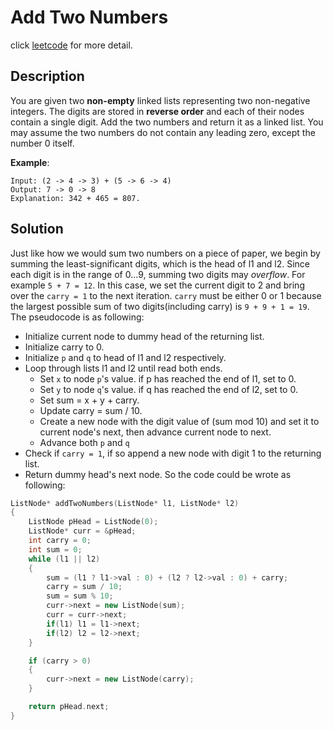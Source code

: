 # Add Two Numbers

click [leetcode](https://leetcode.com/problems/add-two-numbers/) for more detail.

## Description
You are given two **non-empty** linked lists representing two non-negative integers. The digits are stored in **reverse order** and each of their nodes contain a single digit. Add the two numbers and return it as a linked list.
You may assume the two numbers do not contain any leading zero, except the number 0 itself.

**Example**:
```
Input: (2 -> 4 -> 3) + (5 -> 6 -> 4)
Output: 7 -> 0 -> 8
Explanation: 342 + 465 = 807.
```

## Solution
Just like how we would sum two numbers on a piece of paper, we begin by summing the least-significant digits, which is the head of l1 and l2. Since each digit is in the range of 0...9, summing two digits may *overflow*. For example `5 + 7 = 12`. In this case, we set the current digit to 2 and bring over the `carry = 1` to the next iteration. `carry` must be either 0 or 1 because the largest possible sum of two digits(including carry) is `9 + 9 + 1 = 19`.
The pseudocode is as following:
* Initialize current node to dummy head of the returning list.
* Initialize carry to 0.
* Initialize `p` and `q` to head of l1 and l2 respectively.
* Loop through lists l1 and l2 until read both ends.
    * Set `x` to node `p`'s value. if p has reached the end of l1, set to 0.
    * Set `y` to node `q`'s value. if q has reached the end of l2, set to 0.
    * Set sum = x + y + carry.
    * Update carry = sum / 10.
    * Create a new node with the digit value of (sum mod 10) and set it to current node's next, then advance current node to next.
    * Advance both `p` and `q`
* Check if `carry = 1`, if so append a new node with digit 1 to the returning list.
* Return dummy head's next node.
So the code could be wrote as following:
``` c++
ListNode* addTwoNumbers(ListNode* l1, ListNode* l2)
{
    ListNode pHead = ListNode(0);
    ListNode* curr = &pHead;
    int carry = 0;
    int sum = 0;
    while (l1 || l2)
    {
        sum = (l1 ? l1->val : 0) + (l2 ? l2->val : 0) + carry;
        carry = sum / 10;
        sum = sum % 10;
        curr->next = new ListNode(sum);
        curr = curr->next;
        if(l1) l1 = l1->next;
        if(l2) l2 = l2->next;
    }

    if (carry > 0)
    {
        curr->next = new ListNode(carry);
    }

    return pHead.next;
}
```